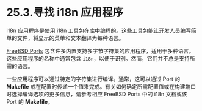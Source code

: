# 25.3.寻找 i18n 应用程序

i18n 应用程序是使用 i18n 工具包在库中编程的。这些工具包能让开发人员编写简单的文件，将显示的菜单和文本翻译为每种语言。

[FreeBSD Ports](https://ports.freebsd.org/) 包含许多内置支持多字节字符集的应用程序，适用于多种语言。这些应用程序的名称中通常包含 `i18n`，以便于识别。然而，它们并不总是支持所需的语言。

一些应用程序可以通过特定的字符集进行编译。通常，这可以通过 Port 的 **Makefile** 或在配置时传递一个值来完成。有关如何确定所需配置值或在构建端口时选择编译选项的更多信息，请参考相应 FreeBSD Ports 中的 i18n 文档或该 Port 的 **Makefile**。

